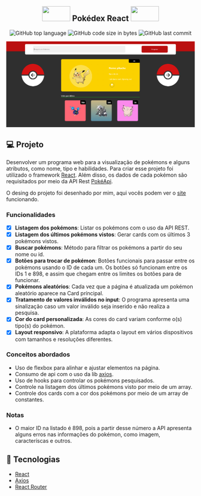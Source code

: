 <h2 align = "center"> 
    <img src = https://media2.giphy.com/media/nPu9aQYq1dQbu/giphy.gif?cid=ecf05e47f5cy9kkh3d4d387cdrwtrlbmn8dugb7ofncbo502&rid=giphy.gif&ct=s" height = "40" width = "75"/>
        Pokédex React 
    <img src = https://media2.giphy.com/media/nPu9aQYq1dQbu/giphy.gif?cid=ecf05e47f5cy9kkh3d4d387cdrwtrlbmn8dugb7ofncbo502&rid=giphy.gif&ct=s" height = "40" width = "75"/>
</h2> 

<p  align = "center">
    <img alt="GitHub top language" src="https://img.shields.io/github/languages/top/juanfernandez13/pokedex_react?color=yellow"/>
    <img alt="GitHub code size in bytes" src="https://img.shields.io/github/languages/code-size/juanfernandez13/pokedex_react?color=yellow"/>
    <img alt="GitHub last commit" src="https://img.shields.io/github/last-commit/juanfernandez13/pokedex_react?color=yellow">
</p>

<p align="center">
    <img src="./readme/webDesign.png"/>
</p>

## 💻 Projeto
<p>
    Desenvolver um programa web para a visualização de pokémons e alguns atributos, como nome, tipo e habilidades. Para criar esse projeto foi utilizado o framework 
    <a href="https://pt-br.reactjs.org/">React</a>.
    Além disso, os dados de cada pokémon são requisitados por meio da API Rest
    <a href="https://pokeapi.co/">PokéApi</a>.
</p>
<p>
    O desing do projeto foi desenhado por mim, aqui vocês podem ver o <a href="https://pokedex-react-sage.vercel.app/">site</a> funcionando.
</p>

### Funcionalidades
 - [x] **Listagem dos pokémons**: Listar os pokémons com o uso da API REST.
- [x] **Listagem dos últimos pokémons vistos**: Gerar cards com os últimos 3 pokémons vistos.
- [x] **Buscar pokémons**: Método para filtrar os pokémons a partir do seu nome ou id.
- [x] **Botões para trocar de pokémon**: Botões funcionais para passar entre os pokémons usando o ID de cada um. Os botões só funcionam entre os IDs 1 e 898, e assim que chegam entre os limites os botões para de funcionar.
- [x] **Pokémons aleatórios**: Cada vez que a página é atualizada um pokémon aleatório aparece na Card príncipal.
- [x] **Tratamento de valores inválidos no input**: O programa apresenta uma sinalização caso um valor inválido seja inserido e não realiza a pesquisa.
- [x] **Cor do card personalizada**: As cores do card variam conforme o(s) tipo(s) do pokémon.
- [x] **Layout responsivo**: A plataforma adapta o layout em vários dispositivos com tamanhos e resoluções diferentes.

### Conceitos abordados
- Uso de flexbox para alinhar e ajustar elementos na página.
- Consumo de api com o uso da lib [axios](https://github.com/axios/axios).
- Uso de hooks para controlar os pokémons pesquisados.
- Controle na listagem dos últimos pokémons visto por meio de um array.
- Controle dos cards com a cor dos pokémons por meio de um array de constantes.

### Notas
- O maior ID na listado é 898, pois a partir desse número a API apresenta alguns erros nas informações do pokémon, como imagem, caracteríscas e outros.

## :rocket: Tecnologias

-  [React](https://pt-br.reactjs.org/)
-  [Axios](https://github.com/axios/axios)
-  [React Router](https://reactrouter.com/web/guides/quick-start)


